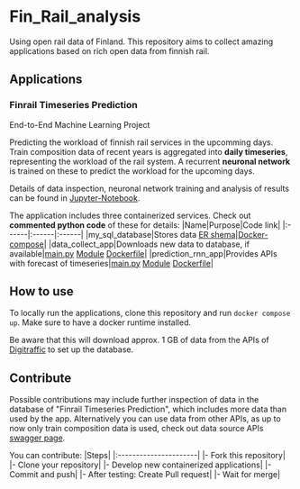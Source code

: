 # Fin_Rail_analysis
 Using open rail data of Finland. This repository aims to collect amazing applications based on rich open data from finnish rail.

## Applications
### Finrail Timeseries Prediction
End-to-End Machine Learning Project

Predicting the workload of finnish rail services in the upcomming days. Train composition data of recent years is aggregated into **daily timeseries**, representing the workload
of the rail system. A recurrent **neuronal network** is trained on these to predict the workload for the upcoming days.

Details of data inspection, neuronal network training and analysis of results can be found in [Jupyter-Notebook](Train_and_Analyse_RNN.ipynb).

The application includes three containerized services. Check out **commented python code** of these for details:
|Name|Purpose|Code link|
|:------|:------|:------|
|my_sql_database|Stores data [ER shema](ER_shema.png)|[Docker-compose](docker-compose.yaml)|
|data_collect_app|Downloads new data to database, if available|[main.py](data_collect_app/main.py)  [Module](data_collect_app/finrail_db.py)  [Dockerfile](data_collect_app/Dockerfile)|
|prediction_rnn_app|Provides APIs with forecast of timeseries|[main.py](prediction_rnn_app/main.py)  [Module](prediction_rnn_app/finrail_rnn_model.py)  [Dockerfile](prediction_rnn_app/Dockerfile)|

## How to use
To locally run the applications, clone this repository and run `docker compose up`.
Make sure to have a docker runtime installed. 

Be aware that this will download approx. 1 GB of data from the APIs of [Digitraffic](https://www.digitraffic.fi/en/) to set up the database.

## Contribute
Possible contributions may include further inspection of data in the database of "Finrail Timeseries Prediction", which includes more data than used by the app. Alternatively
you can use data from other APIs, as up to now only train composition data is used, check out data source APIs [swagger page](https://rata.digitraffic.fi/swagger/). 

You can contribute:
 |Steps|
 |:----------------------|
 |- Fork this repository|
 |- Clone your repository|
 |- Develop new containerized applications|
 |- Commit and push|
 |- After testing: Create Pull request|
 |- Wait for merge|

